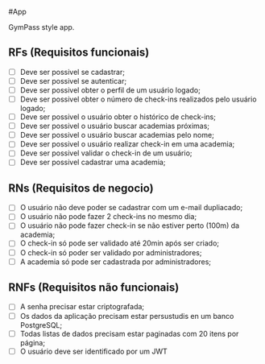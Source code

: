 #App

GymPass style app.

## RFs (Requisitos funcionais)

- [ ] Deve ser possivel se cadastrar;
- [ ] Deve ser possivel se autenticar;
- [ ] Deve ser possivel obter o perfil de um usuário logado;
- [ ] Deve ser possivel obter o número de check-ins realizados pelo usuário logado;
- [ ] Deve ser possivel o usuário obter o histórico de check-ins;
- [ ] Deve ser possivel o usuário buscar academias próximas;
- [ ] Deve ser possivel o usuário buscar academias pelo nome;
- [ ] Deve ser possivel o usuário realizar check-in em uma academia;
- [ ] Deve ser possivel validar o check-in de um usuário;
- [ ] Deve ser possivel cadastrar uma academia;

## RNs (Requisitos de negocio)

- [ ] O usuário não deve poder se cadastrar com um e-mail dupliacado;
- [ ] O usuário não pode fazer 2 check-ins no mesmo dia;
- [ ] O usuário não pode fazer check-in se não estiver perto (100m) da academia;
- [ ] O check-in só pode ser validado até 20min após ser criado;
- [ ] O check-in só poder ser validado por administradores;
- [ ] A academia só pode ser cadastrada por administradores;

## RNFs (Requisitos não funcionais)

- [ ] A senha precisar estar criptografada;
- [ ] Os dados da aplicação precisam estar persustudis en um banco PostgreSQL;
- [ ] Todas listas de dados precisam estar paginadas com 20 itens por página;
- [ ] O usuário deve ser identificado por um JWT
